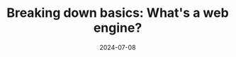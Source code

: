 ---
title: "Breaking down basics: What's a web engine?"
description: Web engines and browsers are often conflated as the same thing.
date: 2024-07-08
tags:
  - web platform
layout: layouts/post.njk
images:
    thumb: /img/2024/
permalink: posts/2024/07/web-engines-and-browsers/index.html
---
